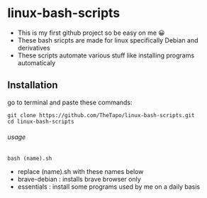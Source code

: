 # linux-bash-scripts
- This is my first github project so be easy on me :grinning:
- These bash sricpts are made for linux specifically Debian and derivatives
- These scripts automate various stuff like installing programs automaticaly 

## Installation 

go to terminal and paste these commands:
```
git clone https://github.com/TheTapo/linux-bash-scripts.git
cd linux-bash-scripts
```
###### usage
```
bash (name).sh
```
- replace (name).sh with these names below
- brave-debian : installs brave browser only
- essentials   : install some programs used by me on a daily basis


